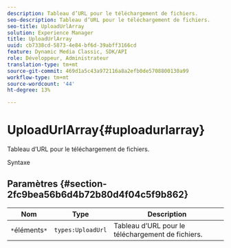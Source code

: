 ```yaml
---
description: Tableau d’URL pour le téléchargement de fichiers.
seo-description: Tableau d’URL pour le téléchargement de fichiers.
seo-title: UploadUrlArray
solution: Experience Manager
title: UploadUrlArray
uuid: cb7338cd-5873-4e84-bf6d-39abff3166cd
feature: Dynamic Media Classic, SDK/API
role: Développeur, Administrateur
translation-type: tm+mt
source-git-commit: 469d1a5c43a972116a8a2efb0de5708800130a99
workflow-type: tm+mt
source-wordcount: '44'
ht-degree: 13%

---
```



# UploadUrlArray{#uploadurlarray}

Tableau d’URL pour le téléchargement de fichiers.

Syntaxe

## Paramètres {#section-2fc9bea56b6d4b72b80d4f04c5f9b862}

| Nom | Type | Description |
|---|---|---|
| `*`éléments`*` | `types:UploadUrl` | Tableau d’URL pour le téléchargement de fichiers. |

